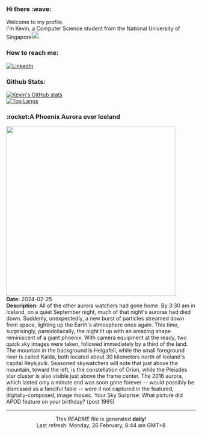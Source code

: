 <h3>Hi there :wave:</h3>

Welcome to my profile.   
I'm Kevin, a Computer Science student from the National University of Singapore<img src="https://img.icons8.com/color/96/000000/singapore-circular.png" width="20px"/>.</p>

<h3>How to reach me: </h3>
<a href="https://www.linkedin.com/in/kevin-foong/"><img alt="LinkedIn" src="https://img.shields.io/badge/linkedin-%230077B5.svg?&style=for-the-badge&logo=linkedin&logoColor=white" /></a> 

<h3>Github Stats: </h3> 

[![Kevin's GitHub stats](https://github-readme-stats.vercel.app/api?username=kevin9foong&theme=tokyonight)](https://github.com/anuraghazra/github-readme-stats) <br/>
[![Top Langs](https://github-readme-stats.vercel.app/api/top-langs/?username=kevin9foong&layout=compact&theme=tokyonight)](https://github.com/anuraghazra/github-readme-stats)

<h3>:rocket:A Phoenix Aurora over Iceland</h3> 
<img width="450" src="https:&#x2F;&#x2F;apod.nasa.gov&#x2F;apod&#x2F;image&#x2F;2402&#x2F;PhoenixAurora_Helgason_3130.jpg" /><br/>
<b>Date:</b> 2024-02-25<br/>
<b>Description:</b> All of the other aurora watchers had gone home. By 3:30 am in Iceland, on a quiet September night, much of that night&#39;s auroras had died down. Suddenly, unexpectedly, a new burst of particles streamed down from space, lighting up the Earth&#39;s atmosphere once again. This time, surprisingly, pareidoliacally, the night lit up with an  amazing shape reminiscent of a giant phoenix. With camera equipment at the ready, two quick sky images were taken, followed immediately by a third of the land.  The mountain in the background is Helgafell, while the small foreground river is called Kaldá, both located about 30 kilometers north of Iceland&#39;s capital Reykjavík. Seasoned skywatchers will note that just above the mountain, toward the left, is the constellation of Orion, while the Pleiades star cluster is also visible just above the frame center.  The 2016 aurora, which lasted only a minute and was soon gone forever --  would possibly be dismissed as a fanciful fable -- were it not captured in the featured, digitally-composed, image mosaic.   Your Sky Surprise: What picture did APOD feature on your birthday? (post 1995)<br/>

------------
<p align="center">This <i>README</i> file is generated <b>daily</b>!</br>
Last refresh: Monday, 26 February, 8:44 am GMT+8<br />